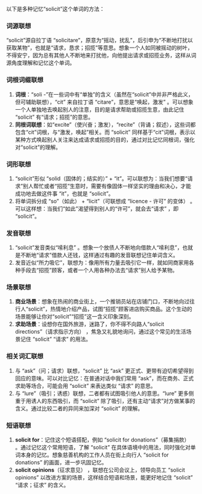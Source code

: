 以下是多种记忆“solicit”这个单词的方法：

### 词源联想
“solicit”源自拉丁语 “solicitare”，原意为“摇动，扰乱”，后引申为“不断地打扰以获取某物”，也就是“请求，恳求；招揽”等意思。想象一个人如同被摇动的树叶，不得安宁，因为总有其他人不断地来打扰他，向他提出请求或招揽业务，这样从词源角度理解和记忆这个单词。

### 词根词缀联想
1. **词根**：“soli -”在一些词中有“单独”的含义（虽然在“solicit”中并非严格此义，但可辅助联想），“cit” 来自拉丁语 “citare”，意思是“唤起，激发” 。可以想象一个人单独地去唤起别人的注意，目的是请求帮助或招揽生意，由此记住 “solicit” 有“请求；招揽”的意思。
2. **同根词联想**：如“excite”（使兴奋；激发），“recite”（背诵；叙述），这些词都包含“cit”词根，与“激发，唤起”相关。而 “solicit” 同样基于“cit”词根，表示以某种方式唤起别人关注来达成请求或招揽的目的，通过对比记忆同根词，强化对“solicit”的理解。

### 词形联想
1. “solicit”形似 “solid（固体的；结实的）” + “it”。可以联想为：当我们想要“请求”别人帮忙或者“招揽”生意时，需要有像固体一样坚实的理由和决心，才能成功地去做这件事 “it”，也就是 “solicit”。
2. 将单词拆分成 “so”（如此） + “licit”（可联想成 “licence - 许可” 的变体） 。可以这样想：当我们“如此”渴望得到别人的“许可”，就会去“请求” ，即 “solicit”。

### 发音联想
1. “solicit”发音类似“嗦利息” 。想象一个放债人不断地向借款人“嗦利息”，也就是不断地“请求”借款人还钱，这样通过有趣的发音联想记住单词含义。
2. 发音近似“所力吸它”，联想为：像用所有力量去吸引它一样，就如同商家用各种手段去“招揽”顾客，或者一个人用各种办法去“请求”别人给予某物。

### 场景联想
1. **商业场景**：想象在热闹的商业街上，一个推销员站在店铺门口，不断地向过往行人“solicit”，热情地介绍产品，试图“招揽”顾客进店购买商品。这个生动的场景能够让你对“solicit”“招揽”这一含义印象深刻。
2. **求助场景**：设想你在国外旅游，迷路了，你不得不向路人“solicit directions”（请求指示方向） ，焦急又礼貌地询问，通过这个常见的生活场景记住 “solicit” “请求” 的用法。

### 相关词汇联想
1. 与 “ask”（问；请求）联想，“solicit” 比 “ask” 更正式、更带有迫切希望得到回应的意味。可以对比记忆：在普通对话中我们常用 “ask”，而在商务、正式求助等场合，可能会用 “solicit” 来表达类似 “请求” 的意思。
2. 与 “lure”（吸引；诱惑）联想，二者都有试图吸引他人的意思。“lure” 更多侧重于用诱人的东西吸引，而 “solicit” 除了吸引，还有主动“请求”对方做某事的含义。通过比较二者的异同来加深对 “solicit” 的理解。

### 短语联想
1. **solicit for**：记住这个短语搭配，例如 “solicit for donations”（募集捐款） 。通过记忆这个常用短语，了解 “solicit” 在具体语境中的用法，同时强化对单词本身的记忆。想象慈善机构的工作人员在街上向行人 “solicit for donations” 的画面，进一步巩固记忆。
2. **solicit opinions**（征求意见） ，联想在公司会议上，领导向员工 “solicit opinions” 以改进方案的场景，这样结合短语和场景，能更好地记住 “solicit” “请求；征求” 的含义。 